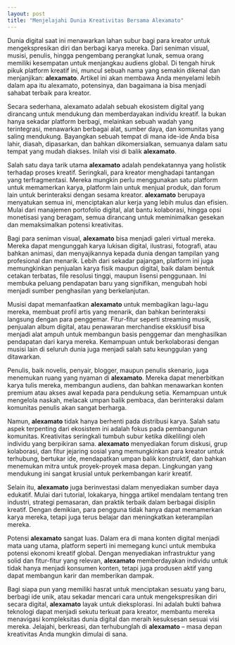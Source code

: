 ```yaml
---
layout: post
title: "Menjelajahi Dunia Kreativitas Bersama Alexamato"
---
```


Dunia digital saat ini menawarkan lahan subur bagi para kreator untuk mengekspresikan diri dan berbagi karya mereka. Dari seniman visual, musisi, penulis, hingga pengembang perangkat lunak, semua orang memiliki kesempatan untuk menjangkau audiens global. Di tengah hiruk pikuk platform kreatif ini, muncul sebuah nama yang semakin dikenal dan menjanjikan: **alexamato**. Artikel ini akan membawa Anda menyelami lebih dalam apa itu alexamato, potensinya, dan bagaimana ia bisa menjadi sahabat terbaik para kreator.

Secara sederhana, alexamato adalah sebuah ekosistem digital yang dirancang untuk mendukung dan memberdayakan individu kreatif. Ia bukan hanya sekadar platform berbagi, melainkan sebuah wadah yang terintegrasi, menawarkan berbagai alat, sumber daya, dan komunitas yang saling mendukung. Bayangkan sebuah tempat di mana ide-ide Anda bisa lahir, diasah, dipasarkan, dan bahkan dikomersialkan, semuanya dalam satu tempat yang mudah diakses. Inilah visi di balik **alexamato**.

Salah satu daya tarik utama **alexamato** adalah pendekatannya yang holistik terhadap proses kreatif. Seringkali, para kreator menghadapi tantangan yang terfragmentasi. Mereka mungkin perlu menggunakan satu platform untuk memamerkan karya, platform lain untuk menjual produk, dan forum lain untuk berinteraksi dengan sesama kreator. **alexamato** berupaya menyatukan semua ini, menciptakan alur kerja yang lebih mulus dan efisien. Mulai dari manajemen portofolio digital, alat bantu kolaborasi, hingga opsi monetisasi yang beragam, semua dirancang untuk meminimalkan gesekan dan memaksimalkan potensi kreativitas.

Bagi para seniman visual, **alexamato** bisa menjadi galeri virtual mereka. Mereka dapat mengunggah karya lukisan digital, ilustrasi, fotografi, atau bahkan animasi, dan menyajikannya kepada dunia dengan tampilan yang profesional dan menarik. Lebih dari sekadar pajangan, platform ini juga memungkinkan penjualan karya fisik maupun digital, baik dalam bentuk cetakan terbatas, file resolusi tinggi, maupun lisensi penggunaan. Ini membuka peluang pendapatan baru yang signifikan, mengubah hobi menjadi sumber penghasilan yang berkelanjutan.

Musisi dapat memanfaatkan **alexamato** untuk membagikan lagu-lagu mereka, membuat profil artis yang menarik, dan bahkan berinteraksi langsung dengan para penggemar. Fitur-fitur seperti streaming musik, penjualan album digital, atau penawaran merchandise eksklusif bisa menjadi alat ampuh untuk membangun basis penggemar dan menghasilkan pendapatan dari karya mereka. Kemampuan untuk berkolaborasi dengan musisi lain di seluruh dunia juga menjadi salah satu keunggulan yang ditawarkan.

Penulis, baik novelis, penyair, blogger, maupun penulis skenario, juga menemukan ruang yang nyaman di **alexamato**. Mereka dapat menerbitkan karya tulis mereka, membangun audiens, dan bahkan menawarkan konten premium atau akses awal kepada para pendukung setia. Kemampuan untuk mengelola naskah, melacak umpan balik pembaca, dan berinteraksi dalam komunitas penulis akan sangat berharga.

Namun, **alexamato** tidak hanya berhenti pada distribusi karya. Salah satu aspek terpenting dari ekosistem ini adalah fokus pada pembangunan komunitas. Kreativitas seringkali tumbuh subur ketika dikelilingi oleh individu yang berpikiran sama. **alexamato** menyediakan forum diskusi, grup kolaborasi, dan fitur jejaring sosial yang memungkinkan para kreator untuk terhubung, bertukar ide, mendapatkan umpan balik konstruktif, dan bahkan menemukan mitra untuk proyek-proyek masa depan. Lingkungan yang mendukung ini sangat krusial untuk perkembangan karir kreatif.

Selain itu, **alexamato** juga berinvestasi dalam menyediakan sumber daya edukatif. Mulai dari tutorial, lokakarya, hingga artikel mendalam tentang tren industri, strategi pemasaran, dan praktik terbaik dalam berbagai disiplin kreatif. Dengan demikian, para pengguna tidak hanya dapat memamerkan karya mereka, tetapi juga terus belajar dan meningkatkan keterampilan mereka.

Potensi **alexamato** sangat luas. Dalam era di mana konten digital menjadi mata uang utama, platform seperti ini memegang kunci untuk membuka potensi ekonomi kreatif global. Dengan menyediakan infrastruktur yang solid dan fitur-fitur yang relevan, **alexamato** memberdayakan individu untuk tidak hanya menjadi konsumen konten, tetapi juga produsen aktif yang dapat membangun karir dan memberikan dampak.

Bagi siapa pun yang memiliki hasrat untuk menciptakan sesuatu yang baru, berbagi ide unik, atau sekadar mencari cara untuk mengekspresikan diri secara digital, **alexamato** layak untuk dieksplorasi. Ini adalah bukti bahwa teknologi dapat menjadi sekutu terkuat para kreator, membantu mereka menavigasi kompleksitas dunia digital dan meraih kesuksesan sesuai visi mereka. Jelajahi, berkreasi, dan terhubunglah di **alexamato** – masa depan kreativitas Anda mungkin dimulai di sana.
